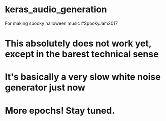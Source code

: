 # keras_audio_generation
For making spooky halloween music #SpookyJam2017

# This absolutely does not work yet, except in the barest technical sense
# It's basically a very slow white noise generator just now
# More epochs!  Stay tuned.
